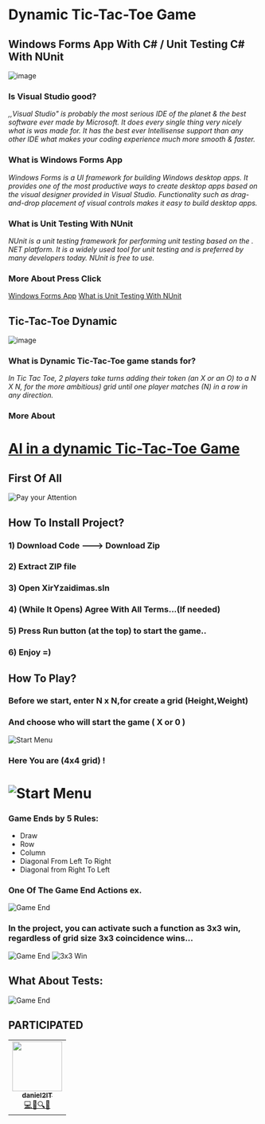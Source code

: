 **Dynamic Tic-Tac-Toe Game**
======

## Windows Forms App With C# / Unit Testing C# With NUnit 


![image](https://1000logos.net/wp-content/uploads/2020/08/Visual-Studio-Logo.png)

### Is Visual Studio good?

*,,Visual Studio" is probably the most serious IDE of the planet & the best software ever made by Microsoft. It does every single thing very nicely what is was made for. It has the best ever Intellisense support than any other IDE what makes your coding experience much more smooth & faster.*

### What is Windows Forms App

*Windows Forms is a UI framework for building Windows desktop apps. It provides one of the most productive ways to create desktop apps based on the visual designer provided in Visual Studio. Functionality such as drag-and-drop placement of visual controls makes it easy to build desktop apps.*

### What is Unit Testing With NUnit 

*NUnit is a unit testing framework for performing unit testing based on the . NET platform. It is a widely used tool for unit testing and is preferred by many developers today. NUnit is free to use.*

### More About Press Click

[Windows Forms App](https://docs.microsoft.com/en-us/visualstudio/ide/step-1-create-a-windows-forms-application-project?view=vs-2019)
[What is Unit Testing With NUnit ](https://docs.microsoft.com/en-us/dotnet/core/testing/unit-testing-with-nunit)

## Tic-Tac-Toe Dynamic

![image](https://upload.wikimedia.org/wikipedia/commons/thumb/3/32/Tic_tac_toe.svg/600px-Tic_tac_toe.svg.png)

### What is Dynamic Tic-Tac-Toe game stands for?

*In Tic Tac Toe, 2 players take turns adding their token (an X or an O) to a N X N, for the more ambitious) grid until one player matches (N) in a row in any direction.*

### More About

[AI in a dynamic Tic-Tac-Toe Game](https://www.gamedev.net/forums/topic/482376-ai-in-a-dynamic-tic-tac-toe-game/)
===

## First Of All

![Pay your Attention](images/Form_To.png)

## How To Install Project? 

### 1) Download Code ---> Download Zip
### 2) Extract ZIP file
### 3) Open XirYzaidimas.sln
### 4) (While It Opens) Agree With All Terms...(If needed)
### 5) Press Run button (at the top) to start the game..
### 6) Enjoy =)

## How To Play?

### Before we start, enter N x N,for create a grid (Height,Weight)
### And choose who will start the game ( X or 0 )

![Start Menu](images/STartProject.png)


### Here You are (4x4 grid) !

![Start Menu](images/4x4GameAfterStart.png)
===

### Game Ends by 5 Rules:
- Draw
- Row
- Column
- Diagonal From Left To Right
- Diagonal from Right To Left


### One Of The Game End Actions ex.
![Game End](images/ProjectGameEndWInning.png)

### In the project, you can activate such a function as 3x3 win, regardless of grid size 3x3 coincidence wins... 

![Game End](images/3x3GameWinner.png)
![3x3 Win](images/3x3Win.png)


## What About Tests:

![Game End](images/ProjectTests.png)


## PARTICIPATED


<table align="center">
    <tr>
      <td align="center"><a href="https://github.com/daniel2IT"><img src="https://avatars3.githubusercontent.com/u/50612327?s=460&u=1614a57bfccd4ca1ee28e5920200b3b0f9bf15df&v=4" width="100px;" alt=""/><br /><sub><b>daniel2IT</b></sub></a><br /><a href="#maintenance-dsabanin" title="Maintenance">💻💬🔍👀</a></td>
    </tr>
</table>

